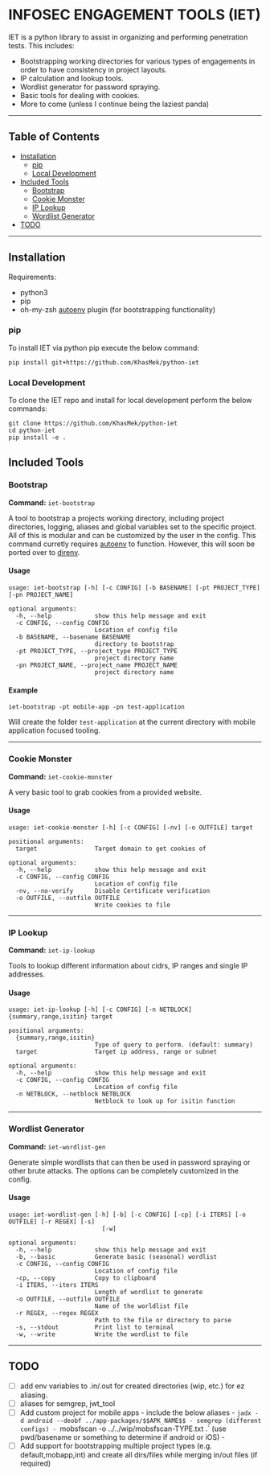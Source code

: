 # INFOSEC ENGAGEMENT TOOLS (IET)

IET is a python library to assist in organizing and performing penetration tests. This includes:

- Bootstrapping working directories for various types of engagements in order to have consistency in project layouts.
- IP calculation and lookup tools.
- Wordlist generator for password spraying.
- Basic tools for dealing with cookies.
- More to come (unless I continue being the laziest panda)

---

## Table of Contents

- [Installation](#installation)
  - [pip](#pip)
  - [Local Development](#local-development)
- [Included Tools](#included-tools)
  - [Bootstrap](#bootstrap)
  - [Cookie Monster](#cookie-monster)
  - [IP Lookup](#ip-lookup)
  - [Wordlist Generator](#wordlist-generator)
- [TODO](#todo)

---

## Installation

Requirements:

- python3
- pip
- oh-my-zsh [autoenv](https://github.com/zpm-zsh/autoenv) plugin (for bootstrapping functionality)

### pip

To install IET via python pip execute the below command:

```shell
pip install git+https://github.com/KhasMek/python-iet
```

### Local Development

To clone the IET repo and install for local development perform the below commands:

```shell
git clone https://github.com/KhasMek/python-iet
cd python-iet
pip install -e .
```


## Included Tools

### Bootstrap

**Command:** `iet-bootstrap`

A tool to bootstrap a projects working directory, including project directories, logging, aliases and global variables set to the specific project. All of this is modular and can be customized by the user in the config. This command curretly requires [autoenv](https://github.com/zpm-zsh/autoenv) to function. However, this will soon be ported over to [direnv](https://github.com/ohmyzsh/ohmyzsh/tree/master/plugins/direnv).

#### Usage

```
usage: iet-bootstrap [-h] [-c CONFIG] [-b BASENAME] [-pt PROJECT_TYPE] [-pn PROJECT_NAME]

optional arguments:
  -h, --help            show this help message and exit
  -c CONFIG, --config CONFIG
                        Location of config file
  -b BASENAME, --basename BASENAME
                        directory to bootstrap
  -pt PROJECT_TYPE, --project_type PROJECT_TYPE
                        project directory name
  -pn PROJECT_NAME, --project_name PROJECT_NAME
                        project directory name
```

#### Example

```shell
iet-bootstrap -pt mobile-app -pn test-application
```

Will create the folder `test-application` at the current directory with mobile application focused tooling.

---

### Cookie Monster

**Command:** `iet-cookie-monster`

A very basic tool to grab cookies from a provided website.

#### Usage

```
usage: iet-cookie-monster [-h] [-c CONFIG] [-nv] [-o OUTFILE] target

positional arguments:
  target                Target domain to get cookies of

optional arguments:
  -h, --help            show this help message and exit
  -c CONFIG, --config CONFIG
                        Location of config file
  -nv, --no-verify      Disable Certificate verification
  -o OUTFILE, --outfile OUTFILE
                        Write cookies to file
```

---

### IP Lookup

**Command:** `iet-ip-lookup`

Tools to lookup different information about cidrs, IP ranges and single IP addresses.

#### Usage

```
usage: iet-ip-lookup [-h] [-c CONFIG] [-n NETBLOCK] {summary,range,isitin} target

positional arguments:
  {summary,range,isitin}
                        Type of query to perform. (default: summary)
  target                Target ip address, range or subnet

optional arguments:
  -h, --help            show this help message and exit
  -c CONFIG, --config CONFIG
                        Location of config file
  -n NETBLOCK, --netblock NETBLOCK
                        Netblock to look up for isitin function
```

---

### Wordlist Generator

**Command:** `iet-wordlist-gen`

Generate simple wordlists that can then be used in password spraying or other brute attacks. The options can be completely customized in the config.

#### Usage

```
usage: iet-wordlist-gen [-h] [-b] [-c CONFIG] [-cp] [-i ITERS] [-o OUTFILE] [-r REGEX] [-s]
                          [-w]

optional arguments:
  -h, --help            show this help message and exit
  -b, --basic           Generate basic (seasonal) wordlist
  -c CONFIG, --config CONFIG
                        Location of config file
  -cp, --copy           Copy to clipboard
  -i ITERS, --iters ITERS
                        Length of wordlist to generate
  -o OUTFILE, --outfile OUTFILE
                        Name of the worldlist file
  -r REGEX, --regex REGEX
                        Path to the file or directory to parse
  -s, --stdout          Print list to terminal
  -w, --write           Write the wordlist to file
```

---

## TODO

- [ ] add env variables to .in/.out for created directories (wip, etc.) for ez aliasing.
- [ ] aliases for semgrep, jwt_tool
- [ ] Add custom project for mobile apps - include the below aliases
        - `jadx -d android --deobf ../app-packages/$$APK_NAME$$
        - semgrep (different configs)
        - `mobsfscan -o ../../wip/mobsfscan-TYPE.txt .` (use pwd/basename or something to determine if android or iOS)
        -
- [ ] Add support for bootstrapping multiple project types (e.g. default,mobapp,int) and create all dirs/files while merging in/out files (if required)
